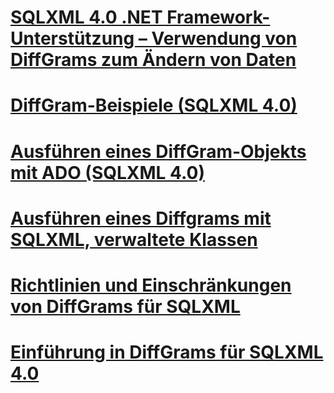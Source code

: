 # [SQLXML 4.0 .NET Framework-Unterstützung – Verwendung von DiffGrams zum Ändern von Daten](sqlxml-4-0-net-framework-support-using-diffgrams-to-modify-data.md)

# [DiffGram-Beispiele (SQLXML 4.0)](diffgram-examples-sqlxml-4-0.md)
# [Ausführen eines DiffGram-Objekts mit ADO (SQLXML 4.0)](executing-a-diffgram-by-using-ado-sqlxml-4-0.md)
# [Ausführen eines Diffgrams mit SQLXML, verwaltete Klassen](executing-a-diffgram-by-using-sqlxml-managed-classes.md)
# [Richtlinien und Einschränkungen von DiffGrams für SQLXML](guidelines-and-limitations-of-diffgrams-in-sqlxml.md)
# [Einführung in DiffGrams für SQLXML 4.0](introduction-to-diffgrams-in-sqlxml-4-0.md)
